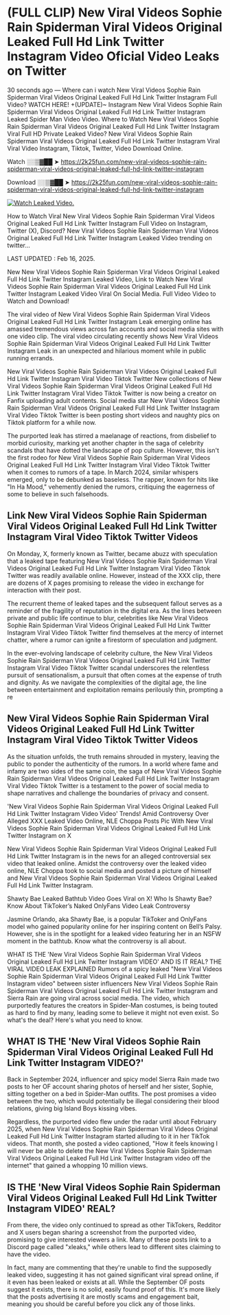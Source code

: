 # (FULL CLIP) New Viral Videos Sophie Rain Spiderman Viral Videos Original Leaked Full Hd Link Twitter Instagram Video Oficial Video Leaks on Twitter

30 seconds ago — Where can i watch New Viral Videos Sophie Rain Spiderman Viral Videos Original Leaked Full Hd Link Twitter Instagram Full Video? WATCH HERE! +(UPDATE)~ Instagram New Viral Videos Sophie Rain Spiderman Viral Videos Original Leaked Full Hd Link Twitter Instagram Leaked Spider Man Video Video. Where to Watch New Viral Videos Sophie Rain Spiderman Viral Videos Original Leaked Full Hd Link Twitter Instagram Viral Full HD Private Leaked Video? New Viral Videos Sophie Rain Spiderman Viral Videos Original Leaked Full Hd Link Twitter Instagram Viral Viral Video Instagram, Tiktok, Twitter, Video Download Online.

Watch ░░▒▓██ ➤ https://2k25fun.com/new-viral-videos-sophie-rain-spiderman-viral-videos-original-leaked-full-hd-link-twitter-instagram

Download ░░▒▓██ ➤ https://2k25fun.com/new-viral-videos-sophie-rain-spiderman-viral-videos-original-leaked-full-hd-link-twitter-instagram

[![Watch Leaked Video.](https://miro.medium.com/v2/resize:fit:828/format:webp/1*cilzJN44JGOrTw9NJCrNHA.gif "Watch Leaked Video")](https://2k25fun.com/new-viral-videos-sophie-rain-spiderman-viral-videos-original-leaked-full-hd-link-twitter-instagram)

How to Watch Viral New Viral Videos Sophie Rain Spiderman Viral Videos Original Leaked Full Hd Link Twitter Instagram Full Video on Instagram, Twitter (X), Discord? New Viral Videos Sophie Rain Spiderman Viral Videos Original Leaked Full Hd Link Twitter Instagram Leaked Video trending on twitter...

LAST UPDATED : Feb 16, 2025.

New New Viral Videos Sophie Rain Spiderman Viral Videos Original Leaked Full Hd Link Twitter Instagram Leaked Video, Link to Watch New Viral Videos Sophie Rain Spiderman Viral Videos Original Leaked Full Hd Link Twitter Instagram Leaked Video Viral On Social Media. Full Video Video to Watch and Download!

The viral video of New Viral Videos Sophie Rain Spiderman Viral Videos Original Leaked Full Hd Link Twitter Instagram Leak emerging online has amassed tremendous views across fan accounts and social media sites with one video clip. The viral video circulating recently shows New Viral Videos Sophie Rain Spiderman Viral Videos Original Leaked Full Hd Link Twitter Instagram Leak in an unexpected and hilarious moment while in public running errands.

New Viral Videos Sophie Rain Spiderman Viral Videos Original Leaked Full Hd Link Twitter Instagram Viral Video Tiktok Twitter New collections of New Viral Videos Sophie Rain Spiderman Viral Videos Original Leaked Full Hd Link Twitter Instagram Viral Video Tiktok Twitter is now being a creator on Fanfix uploading adult contents. Social media star New Viral Videos Sophie Rain Spiderman Viral Videos Original Leaked Full Hd Link Twitter Instagram Viral Video Tiktok Twitter is been posting short videos and naughty pics on Tiktok platform for a while now.

The purported leak has stirred a maelanage of reactions, from disbelief to morbid curiosity, marking yet another chapter in the saga of celebrity scandals that have dotted the landscape of pop culture. However, this isn't the first rodeo for New Viral Videos Sophie Rain Spiderman Viral Videos Original Leaked Full Hd Link Twitter Instagram Viral Video Tiktok Twitter when it comes to rumors of a tape. In March 2024, similar whispers emerged, only to be debunked as baseless. The rapper, known for hits like "In Ha Mood," vehemently denied the rumors, critiquing the eagerness of some to believe in such falsehoods.

## Link New Viral Videos Sophie Rain Spiderman Viral Videos Original Leaked Full Hd Link Twitter Instagram Viral Video Tiktok Twitter Videos

On Monday, X, formerly known as Twitter, became abuzz with speculation that a leaked tape featuring New Viral Videos Sophie Rain Spiderman Viral Videos Original Leaked Full Hd Link Twitter Instagram Viral Video Tiktok Twitter was readily available online. However, instead of the XXX clip, there are dozens of X pages promising to release the video in exchange for interaction with their post.

The recurrent theme of leaked tapes and the subsequent fallout serves as a reminder of the fragility of reputation in the digital era. As the lines between private and public life continue to blur, celebrities like New Viral Videos Sophie Rain Spiderman Viral Videos Original Leaked Full Hd Link Twitter Instagram Viral Video Tiktok Twitter find themselves at the mercy of internet chatter, where a rumor can ignite a firestorm of speculation and judgment.

In the ever-evolving landscape of celebrity culture, the New Viral Videos Sophie Rain Spiderman Viral Videos Original Leaked Full Hd Link Twitter Instagram Viral Video Tiktok Twitter scandal underscores the relentless pursuit of sensationalism, a pursuit that often comes at the expense of truth and dignity. As we navigate the complexities of the digital age, the line between entertainment and exploitation remains perilously thin, prompting a re

##  New Viral Videos Sophie Rain Spiderman Viral Videos Original Leaked Full Hd Link Twitter Instagram Viral Video Tiktok Twitter Videos

As the situation unfolds, the truth remains shrouded in mystery, leaving the public to ponder the authenticity of the rumors. In a world where fame and infamy are two sides of the same coin, the saga of New Viral Videos Sophie Rain Spiderman Viral Videos Original Leaked Full Hd Link Twitter Instagram Viral Video Tiktok Twitter is a testament to the power of social media to shape narratives and challenge the boundaries of privacy and consent.

'New Viral Videos Sophie Rain Spiderman Viral Videos Original Leaked Full Hd Link Twitter Instagram Video Video' Trends! Amid Controversy Over Alleged XXX Leaked Video Online, NLE Choppa Posts Pic With New Viral Videos Sophie Rain Spiderman Viral Videos Original Leaked Full Hd Link Twitter Instagram on X

New Viral Videos Sophie Rain Spiderman Viral Videos Original Leaked Full Hd Link Twitter Instagram is in the news for an alleged controversial sex video that leaked online. Amidst the controversy over the leaked video online, NLE Choppa took to social media and posted a picture of himself and New Viral Videos Sophie Rain Spiderman Viral Videos Original Leaked Full Hd Link Twitter Instagram.

Shawty Bae Leaked Bathtub Video Goes Viral on X! Who Is Shawty Bae? Know About TikToker’s Naked OnlyFans Video Leak Controversy

Jasmine Orlando, aka Shawty Bae, is a popular TikToker and OnlyFans model who gained popularity online for her inspiring content on Bell’s Palsy. However, she is in the spotlight for a leaked video featuring her in an NSFW moment in the bathtub. Know what the controversy is all about.

WHAT IS THE 'New Viral Videos Sophie Rain Spiderman Viral Videos Original Leaked Full Hd Link Twitter Instagram VIDEO' AND IS IT REAL? THE VIRAL VIDEO LEAK EXPLAINED Rumors of a spicy leaked "New Viral Videos Sophie Rain Spiderman Viral Videos Original Leaked Full Hd Link Twitter Instagram video" between sister influencers New Viral Videos Sophie Rain Spiderman Viral Videos Original Leaked Full Hd Link Twitter Instagram and Sierra Rain are going viral across social media. The video, which purportedly features the creators in Spider-Man costumes, is being touted as hard to find by many, leading some to believe it might not even exist. So what's the deal? Here's what you need to know.

## WHAT IS THE 'New Viral Videos Sophie Rain Spiderman Viral Videos Original Leaked Full Hd Link Twitter Instagram VIDEO?'

Back in September 2024, influencer and spicy model Sierra Rain made two posts to her OF account sharing photos of herself and her sister, Sophie, sitting together on a bed in Spider-Man outfits. The post promises a video between the two, which would potentially be illegal considering their blood relations, giving big Island Boys kissing vibes.

Regardless, the purported video flew under the radar until about February 2025, when New Viral Videos Sophie Rain Spiderman Viral Videos Original Leaked Full Hd Link Twitter Instagram started alluding to it in her TikTok videos. That month, she posted a video captioned, "How it feels knowing I will never be able to delete the New Viral Videos Sophie Rain Spiderman Viral Videos Original Leaked Full Hd Link Twitter Instagram video off the internet" that gained a whopping 10 million views.

## IS THE 'New Viral Videos Sophie Rain Spiderman Viral Videos Original Leaked Full Hd Link Twitter Instagram VIDEO' REAL?

From there, the video only continued to spread as other TikTokers, Redditor and X users began sharing a screenshot from the purported video, promising to give interested viewers a link. Many of these posts link to a Discord page called "xleaks," while others lead to different sites claiming to have the video.

In fact, many are commenting that they're unable to find the supposedly leaked video, suggesting it has not gained significant viral spread online, if it even has been leaked or exists at all. While the September OF posts suggest it exists, there is no solid, easily found proof of this. It's more likely that the posts advertising it are mostly scams and engagement bait, meaning you should be careful before you click any of those links.